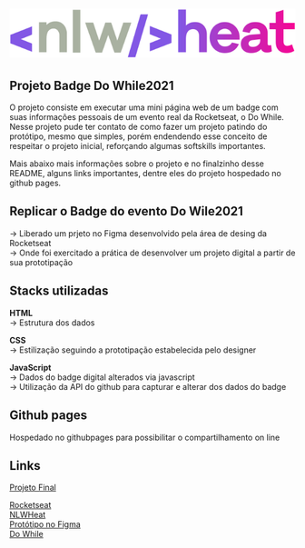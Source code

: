 # [![NLWHeat](https://raw.githubusercontent.com/huannvictor/NLWHeat/master/images/nlwheat.svg)](https://nextlevelweek.com/episodios/origin/aula-1/edicao/7?utm_source=convertkit?utm_medium=email?utm_campaign=nlwheat?utm_term=leadsorigin?utm_content=aula_1)

## Projeto Badge Do While2021
O projeto consiste em executar uma mini página web de um badge com suas informações pessoais de um evento real da Rocketseat, o Do While.  
Nesse projeto pude ter contato de como fazer um projeto patindo do protótipo, mesmo que simples, porém endendendo esse conceito de respeitar o projeto inicial, reforçando algumas softskills importantes.  

Mais abaixo mais informações sobre o projeto e no finalzinho desse README, alguns links importantes, dentre eles do projeto hospedado no github pages.  

## Replicar o Badge do evento Do Wile2021

→ Liberado um prjeto no Figma desenvolvido pela área de desing da Rocketseat  
→ Onde foi exercitado a prática de desenvolver um projeto digital a partir de sua prototipação  

## Stacks utilizadas

**HTML**  
→ Estrutura dos dados  

**CSS**  
→ Estilização seguindo a prototipação estabelecida pelo designer  

**JavaScript**  
→ Dados do badge digital alterados via javascript  
→ Utilização da API do github para capturar e alterar dos dados do badge  

## Github pages

Hospedado no githubpages para possibilitar o compartilhamento on line

## Links

[Projeto Final](https://huannvictor.github.io/NLWHeat/)  

[Rocketseat](https://www.rocketseat.com.br/)  
[NLWHeat](https://nextlevelweek.com/episodios/origin/aula-1/edicao/7?utm_source=convertkit?utm_medium=email?utm_campaign=nlwheat?utm_term=leadsorigin?utm_content=aula_1)  
[Protótipo no Figma](https://www.figma.com/file/fsQDuALNZg6xN3lkBdKzIe/%5BNLW-Heat---Mission%3A-Origin%5D-DoWhile2021-(Community)?node-id=61385%3A259)  
[Do While](https://dowhile.io/inscricao?utm_source=nlw?utm_medium=organic?utm_campaign=captacao_dw21?utm_term=aulas?utm_content=banner)  
